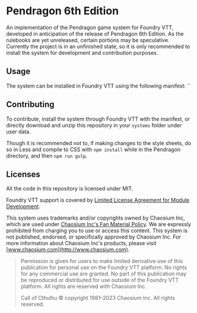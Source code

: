 # Pendragon 6th Edition

An implementation of the Pendragon game system for Foundry VTT, developed in anticipation of the release of Pendragon 6th Edition. As the rulebooks are yet unreleased, certain portions may be speculative. Currently the project is in an unfinished state, so it is only recommended to install the system for development and contribution purposes.

## Usage

The system can be installed in Foundry VTT using the following manifest: ``

## Contributing

To contribute, install the system through Foundry VTT with the manifest, or directly download and unzip this repository in your `systems` folder under user data.

Though it is recommended not to, if making changes to the style sheets, do so in Less and compile to CSS with `npm install` while in the Pendragon directory, and then `npm run gulp`.

## Licenses

All the code in this repository is licensed under MIT.

Foundry VTT support is covered by [Limited License Agreement for Module Development](https://foundryvtt.com/article/license/).

This system uses trademarks and/or copyrights owned by Chaosium Inc, which are used under [Chaosium Inc's Fan Material Policy](https://www.chaosium.com/fan-material-policy/). We are expressly prohibited from charging you to use or access this  content. This system is not published, endorsed, or specifically  approved by Chaosium Inc. For more information about Chaosium Inc's  products, please visit [www.chaosium.com](http://www.chaosium.com).

> Permission is given for users to make limited derivative  use of this publication for personal use on the Foundry VTT platform. No rights for any commercial use are granted. No part of this publication  may be reproduced or distributed for use outside of the Foundry VTT  platform. All rights are reserved with Chaosium Inc.
>
> Call of Cthulhu © copyright 1981–2023 Chaosium Inc. All rights reserved.
